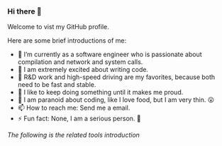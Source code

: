 ### Hi there 👋

<!-- **devopscool/devopscool** is a ✨ _special_ ✨ repository because its `README.md` (this file) appears on your GitHub profile.-->
Welcome to vist my GitHub profile. 

Here are some brief introductions of me:

- 🔭 I’m currently as a software engineer who is passionate about compilation and network and system calls.
- 🌱 I am extremely excited about writing code.
- 👯 R&D work and high-speed driving are my favorites, because both need to be fast and stable.
- 🤔 I like to keep doing something until it makes me proud.
- 🍚 I am paranoid about coding, like I love food, but I am very thin. 😮 
- 📫 How to reach me: Send me a email.
- ⚡ Fun fact: None, I am a serious person. 🤠

*The following is the related tools introduction*
